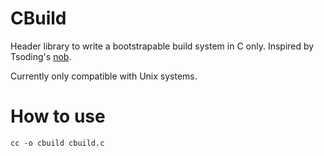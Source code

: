 # CBuild

Header library to write a bootstrapable build system in C only.
Inspired by Tsoding's [nob](https://github.com/tsoding/nobuild).

Currently only compatible with Unix systems.

# How to use


```
cc -o cbuild cbuild.c
```

